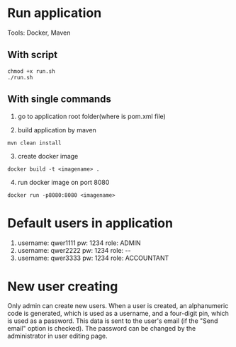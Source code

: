 # Run application
Tools: Docker, Maven
## With script
```
chmod +x run.sh
./run.sh
```

## With single commands
1) go to application root folder(where is pom.xml file)

2) build application by maven
```
mvn clean install
```
3) create docker image
```
docker build -t <imagename> .
```

4) run docker image on port 8080
```
docker run -p8080:8080 <imagename>
```
# Default users in application

1) username: qwer1111 pw: 1234 role: ADMIN 
2) username: qwer2222 pw: 1234 role: --
3) username: qwer3333 pw: 1234 role: ACCOUNTANT


# New user creating
 
Only admin can create new users. When a user is created, an alphanumeric code is generated, which is used as a username,
and a four-digit pin, which is used as a password. This data is sent to the user's email (if the "Send email" option is checked).
The password can be changed by the administrator in user editing page.

